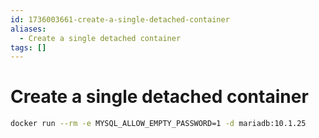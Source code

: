 ```yaml
---
id: 1736003661-create-a-single-detached-container
aliases:
  - Create a single detached container
tags: []
---
```


# Create a single detached container

```bash
docker run --rm -e MYSQL_ALLOW_EMPTY_PASSWORD=1 -d mariadb:10.1.25
```
